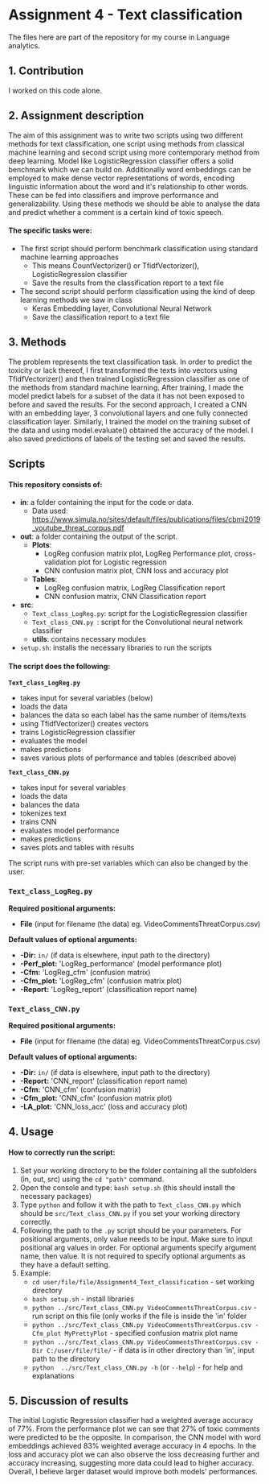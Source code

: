 # Assignment 4 - Text classification

The files here are part of the repository for my course in Language analytics.

## 1. Contribution
I worked on this code alone. 

## 2. Assignment description
The aim of this assignment was to write two scripts using two different methods for text classification, one script using methods from classical machine learning and second script using more contemporary method from deep learning. Model like LogisticRegression classifier offers a solid benchmark which we can build on. Additionally word embeddings can be employed to make dense vector representations of words, encoding linguistic information about the word and it's relationship to other words. These can be fed into classifiers and improve performance and generalizability. Using these methods we should be able to analyse the data and predict whether a comment is a certain kind of toxic speech. 

#### The specific tasks were:
- The first script should perform benchmark classification using standard machine learning approaches
  - This means CountVectorizer() or TfidfVectorizer(), LogisticRegression classifier
  - Save the results from the classification report to a text file
- The second script should perform classification using the kind of deep learning methods we saw in class
  - Keras Embedding layer, Convolutional Neural Network
  - Save the classification report to a text file

## 3. Methods
The problem represents the text classification task. In order to predict the toxicity or lack thereof, I first transformed the texts into vectors using TfidfVectorizer() and then trained LogisticRegression classifier as one of the methods from standard machine learning. After training, I made the model predict labels for a subset of the data it has not been exposed to before and saved the results.
For the second approach, I created a CNN with an embedding layer, 3 convolutional layers and one fully connected classification layer. Similarly, I trained the model on the training subset of the data and using model.evaluate() obtained the accuracy of the model. I also saved predictions of labels of the testing set and saved the results. 

## Scripts
#### This repository consists of:
- **in**: a folder containing the input for the code or data. 
  - Data used: https://www.simula.no/sites/default/files/publications/files/cbmi2019_youtube_threat_corpus.pdf
- **out**: a folder containing the output of the script.
  - **Plots**: 
    - LogReg confusion matrix plot, LogReg Performance plot, cross-validation plot for Logistic regression
    - CNN confusion matrix plot, CNN loss and accuracy plot
  - **Tables**:
    - LogReg confusion matrix, LogReg Classification report
    - CNN confusion matrix, CNN Classification report
- **src**:
  - `Text_class_LogReg.py`: script for the LogisticRegression classifier
  - `Text_class_CNN.py `: script for the Convolutional neural network classifier
  - **utils**: contains necessary modules
- `setup.sh`: installs the necessary libraries to run the scripts

#### The script does the following:
**`Text_class_LogReg.py`**
- takes input for several variables (below)
- loads the data
- balances the data so each label has the same number of items/texts
- using TfidfVectorizer() creates vectors
- trains LogisticRegression classifier
- evaluates the model
- makes predictions
- saves various plots of performance and tables (described above)

**`Text_class_CNN.py`**
- takes input for several variables
- loads the data
- balances the data
- tokenizes text
- trains CNN
- evaluates model performance
- makes predictions
- saves plots and tables with results

The script runs with pre-set variables which can also be changed by the user. 

### **`Text_class_LogReg.py`**

**Required positional arguments:**

- **File** (input for filename (the data) eg. VideoCommentsThreatCorpus.csv)

**Default values of optional arguments:**
- **-Dir:** `in/` (if data is elsewhere, input path to the directory)
- **-Perf_plot:** 'LogReg_performance' (model performance plot)
- **-Cfm:** 'LogReg_cfm' (confusion matrix)
- **-Cfm_plot:** 'LogReg_cfm' (confusion matrix plot)
- **-Report:** 'LogReg_report' (classification report name)

### **`Text_class_CNN.py`**

**Required positional arguments:**

- **File** (input for filename (the data) eg. VideoCommentsThreatCorpus.csv)

**Default values of optional arguments:**
- **-Dir:** `in/` (if data is elsewhere, input path to the directory)
- **-Report:** 'CNN_report' (classification report name)
- **-Cfm:** 'CNN_cfm' (confusion matrix)
- **-Cfm_plot:** 'CNN_cfm' (confusion matrix plot)
- **-LA_plot:** 'CNN_loss_acc' (loss and accuracy plot)

## 4. Usage
#### How to correctly run the script:
1. Set your working directory to be the folder containing all the subfolders (in, out, src) using the `cd "path"` command.
2. Open the console and type: `bash setup.sh` (this should install the necessary packages)
3. Type `python` and follow it with the path to `Text_class_CNN.py` which should be `src/Text_class_CNN.py` if you set your working directory correctly.
4. Following the path to the `.py` script should be your parameters. For positional arguments, only value needs to be input. Make sure to input positional arg values in order. For optional arguments specify argument name, then value. It is not required to specify optional arguments as they have a default setting.  
5. Example: 
   - `cd user/file/file/Assignment4_Text_classification` - set working directory
   - `bash setup.sh` - install libraries
   - `python ../src/Text_class_CNN.py VideoCommentsThreatCorpus.csv` - run script on this file (only works if the file is inside the 'in' folder
   - `python ../src/Text_class_CNN.py VideoCommentsThreatCorpus.csv -Cfm_plot MyPrettyPlot` - specified confusion matrix plot name 
   - `python ../src/Text_class_CNN.py VideoCommentsThreatCorpus.csv -Dir C:/user/file/file/` - if data is in other directory than 'in', input path to the directory
   - `python  ../src/Text_class_CNN.py -h` (or `--help`) - for help and explanations

## 5. Discussion of results
The initial Logistic Regression classifier had a weighted average accuracy of 77%. From the performance plot we can see that 27% of toxic comments were predicted to be the opposite. In comparison, the CNN model with word embeddings achieved 83% weighted average accuracy in 4 epochs. In the loss and accuracy plot we can also observe the loss decreasing further and accuracy increasing, suggesting more data could lead to higher accuracy. Overall, I believe larger dataset would improve both models' performances. 



